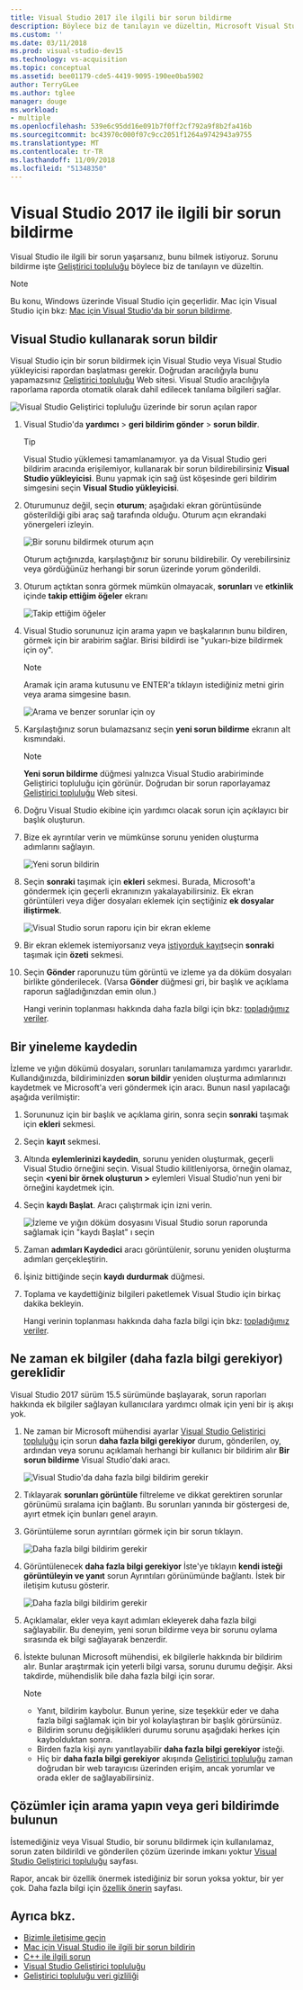 ```yaml
---
title: Visual Studio 2017 ile ilgili bir sorun bildirme
description: Böylece biz de tanılayın ve düzeltin, Microsoft Visual Studio 2017 ile ilgili bir sorun bildirmek öğrenin.
ms.custom: ''
ms.date: 03/11/2018
ms.prod: visual-studio-dev15
ms.technology: vs-acquisition
ms.topic: conceptual
ms.assetid: bee01179-cde5-4419-9095-190ee0ba5902
author: TerryGLee
ms.author: tglee
manager: douge
ms.workload:
- multiple
ms.openlocfilehash: 539e6c95dd16e091b7f0ff2cf792a9f8b2fa416b
ms.sourcegitcommit: bc43970c000f07c9cc2051f1264a9742943a9755
ms.translationtype: MT
ms.contentlocale: tr-TR
ms.lasthandoff: 11/09/2018
ms.locfileid: "51348350"
---
```

# <a name="how-to-report-a-problem-with-visual-studio-2017"></a>Visual Studio 2017 ile ilgili bir sorun bildirme

Visual Studio ile ilgili bir sorun yaşarsanız, bunu bilmek istiyoruz. Sorunu bildirme işte [Geliştirici topluluğu](https://developercommunity.visualstudio.com/) böylece biz de tanılayın ve düzeltin.

> [!NOTE]
> Bu konu, Windows üzerinde Visual Studio için geçerlidir. Mac için Visual Studio için bkz: [Mac için Visual Studio'da bir sorun bildirme](/visualstudio/mac/report-a-problem).

## <a name="report-a-problem-by-using-visual-studio"></a>Visual Studio kullanarak sorun bildir

Visual Studio için bir sorun bildirmek için Visual Studio veya Visual Studio yükleyicisi rapordan başlatması gerekir. Doğrudan aracılığıyla bunu yapamazsınız [Geliştirici topluluğu](https://developercommunity.visualstudio.com/) Web sitesi. Visual Studio aracılığıyla raporlama raporda otomatik olarak dahil edilecek tanılama bilgileri sağlar.

![Visual Studio Geliştirici topluluğu üzerinde bir sorun açılan rapor](media/report-an-issue.png)

1. Visual Studio'da **yardımcı** > **geri bildirim gönder** > **sorun bildir**.

   > [!TIP]
   > Visual Studio yüklemesi tamamlanamıyor. ya da Visual Studio geri bildirim aracında erişilemiyor, kullanarak bir sorun bildirebilirsiniz **Visual Studio yükleyicisi**. Bunu yapmak için sağ üst köşesinde geri bildirim simgesini seçin **Visual Studio yükleyicisi**.

1. Oturumunuz değil, seçin **oturum**; aşağıdaki ekran görüntüsünde gösterildiği gibi araç sağ tarafında olduğu. Oturum açın ekrandaki yönergeleri izleyin.

   ![Bir sorunu bildirmek oturum açın](../ide/media/sign-in-new-ux.png)

   Oturum açtığınızda, karşılaştığınız bir sorunu bildirebilir. Oy verebilirsiniz veya gördüğünüz herhangi bir sorun üzerinde yorum gönderildi.

1. Oturum açtıktan sonra görmek mümkün olmayacak, **sorunları** ve **etkinlik** içinde **takip ettiğim öğeler** ekranı

    ![Takip ettiğim öğeler](../ide/media/items-i-follow.png)

1. Visual Studio sorununuz için arama yapın ve başkalarının bunu bildiren, görmek için bir arabirim sağlar. Birisi bildirdi ise "yukarı-bize bildirmek için oy".
   > [!NOTE]
   > Aramak için arama kutusunu ve ENTER'a tıklayın istediğiniz metni girin veya arama simgesine basın.

   ![Arama ve benzer sorunlar için oy](../ide/media/search-and-vote.png)

1. Karşılaştığınız sorun bulamazsanız seçin **yeni sorun bildirme** ekranın alt kısmındaki.

   > [!NOTE]
   > **Yeni sorun bildirme** düğmesi yalnızca Visual Studio arabiriminde Geliştirici topluluğu için görünür. Doğrudan bir sorun raporlayamaz [Geliştirici topluluğu](https://developercommunity.visualstudio.com/) Web sitesi.

1. Doğru Visual Studio ekibine için yardımcı olacak sorun için açıklayıcı bir başlık oluşturun.

1. Bize ek ayrıntılar verin ve mümkünse sorunu yeniden oluşturma adımlarını sağlayın.

   ![Yeni sorun bildirin](../ide/media/report-new-problem.png)

1. Seçin **sonraki** taşımak için **ekleri** sekmesi. Burada, Microsoft'a göndermek için geçerli ekranınızın yakalayabilirsiniz. Ek ekran görüntüleri veya diğer dosyaları eklemek için seçtiğiniz **ek dosyalar iliştirmek**.

   ![Visual Studio sorun raporu için bir ekran ekleme](media/report-a-problem-screenshot.png)

1. Bir ekran eklemek istemiyorsanız veya [istiyorduk kayıt](#record-a-repro)seçin **sonraki** taşımak için **özeti** sekmesi.

1. Seçin **Gönder** raporunuzu tüm görüntü ve izleme ya da döküm dosyaları birlikte gönderilecek. (Varsa **Gönder** düğmesi gri, bir başlık ve açıklama raporun sağladığınızdan emin olun.)

   Hangi verinin toplanması hakkında daha fazla bilgi için bkz: [topladığımız veriler](developer-community-privacy.md#data-we-collect).

## <a name="record-a-repro"></a>Bir yineleme kaydedin

İzleme ve yığın dökümü dosyaları, sorunları tanılamamıza yardımcı yararlıdır. Kullandığınızda, bildiriminizden **sorun bildir** yeniden oluşturma adımlarınızı kaydetmek ve Microsoft'a veri göndermek için aracı. Bunun nasıl yapılacağı aşağıda verilmiştir:

1. Sorununuz için bir başlık ve açıklama girin, sonra seçin **sonraki** taşımak için **ekleri** sekmesi.

1. Seçin **kayıt** sekmesi.

1. Altında **eylemlerinizi kaydedin**, sorunu yeniden oluşturmak, geçerli Visual Studio örneğini seçin. Visual Studio kilitleniyorsa, örneğin olamaz, seçin  **\<yeni bir örnek oluşturun >** eylemleri Visual Studio'nun yeni bir örneğini kaydetmek için.

1. Seçin **kaydı Başlat**. Aracı çalıştırmak için izni verin.

   ![İzleme ve yığın döküm dosyasını Visual Studio sorun raporunda sağlamak için "kaydı Başlat" ı seçin](../ide/media/record-dialog-box.png)

1. Zaman **adımları Kaydedici** aracı görüntülenir, sorunu yeniden oluşturma adımları gerçekleştirin.

1. İşiniz bittiğinde seçin **kaydı durdurmak** düğmesi.

1. Toplama ve kaydettiğiniz bilgileri paketlemek Visual Studio için birkaç dakika bekleyin.

   Hangi verinin toplanması hakkında daha fazla bilgi için bkz: [topladığımız veriler](developer-community-privacy.md#data-we-collect).

## <a name="when-further-information-is-needed-need-more-info"></a>Ne zaman ek bilgiler (daha fazla bilgi gerekiyor) gereklidir

Visual Studio 2017 sürüm 15.5 sürümünde başlayarak, sorun raporları hakkında ek bilgiler sağlayan kullanıcılara yardımcı olmak için yeni bir iş akışı yok.

1. Ne zaman bir Microsoft mühendisi ayarlar [Visual Studio Geliştirici topluluğu](https://developercommunity.visualstudio.com/) için sorun **daha fazla bilgi gerekiyor** durum, gönderilen, oy, ardından veya sorunu açıklamalı herhangi bir kullanıcı bir bildirim alır **Bir sorun bildirme** Visual Studio'daki aracı.

   ![Visual Studio'da daha fazla bilgi bildirim gerekir](../ide/media/nmi-notification.png)

1. Tıklayarak **sorunları görüntüle** filtreleme ve dikkat gerektiren sorunlar görünümü sıralama için bağlantı. Bu sorunları yanında bir göstergesi de, ayırt etmek için bunları genel arayın.

1. Görüntüleme sorun ayrıntıları görmek için bir sorun tıklayın.

   ![Daha fazla bilgi bildirim gerekir](../ide/media/nmi-details-view.png)

1. Görüntülenecek **daha fazla bilgi gerekiyor** İste'ye tıklayın **kendi isteği görüntüleyin ve yanıt** sorun Ayrıntıları görünümünde bağlantı. İstek bir iletişim kutusu gösterir.

   ![Daha fazla bilgi bildirim gerekir](../ide/media/nmi-request.png)

1. Açıklamalar, ekler veya kayıt adımları ekleyerek daha fazla bilgi sağlayabilir. Bu deneyim, yeni sorun bildirme veya bir sorunu oylama sırasında ek bilgi sağlayarak benzerdir.

1. İstekte bulunan Microsoft mühendisi, ek bilgilerle hakkında bir bildirim alır. Bunlar araştırmak için yeterli bilgi varsa, sorunu durumu değişir. Aksi takdirde, mühendislik bile daha fazla bilgi için sorar.

   > [!NOTE]
   > * Yanıt, bildirim kaybolur. Bunun yerine, size teşekkür eder ve daha fazla bilgi sağlamak için bir yol kolaylaştıran bir başlık görürsünüz.
   > * Bildirim sorunu değişiklikleri durumu sorunu aşağıdaki herkes için kaybolduktan sonra.
   > * Birden fazla kişi aynı yanıtlayabilir **daha fazla bilgi gerekiyor** isteği.
   > * Hiç bir **daha fazla bilgi gerekiyor** akışında [Geliştirici topluluğu](https://developercommunity.visualstudio.com/) zaman doğrudan bir web tarayıcısı üzerinden erişim, ancak yorumlar ve orada ekler de sağlayabilirsiniz.

## <a name="search-for-solutions-or-provide-feedback"></a>Çözümler için arama yapın veya geri bildirimde bulunun

İstemediğiniz veya Visual Studio, bir sorunu bildirmek için kullanılamaz, sorun zaten bildirildi ve gönderilen çözüm üzerinde imkanı yoktur [Visual Studio Geliştirici topluluğu](https://developercommunity.visualstudio.com/) sayfası.

Rapor, ancak bir özellik önermek istediğiniz bir sorun yoksa yoktur, bir yer çok. Daha fazla bilgi için [özellik önerin](https://developercommunity.visualstudio.com/content/idea/post.html?space=8) sayfası.

## <a name="see-also"></a>Ayrıca bkz.

* [Bizimle iletişime geçin](../ide/talk-to-us.md)
* [Mac için Visual Studio ile ilgili bir sorun bildirin](/visualstudio/mac/report-a-problem)
* [C++ ile ilgili sorun](/cpp/how-to-report-a-problem-with-the-visual-cpp-toolset)
* [Visual Studio Geliştirici topluluğu](https://developercommunity.visualstudio.com/)
* [Geliştirici topluluğu veri gizliliği](developer-community-privacy.md)